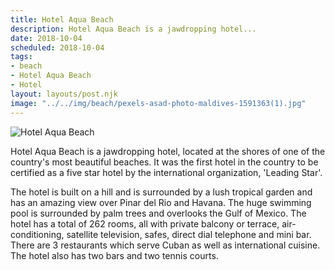 ```yaml
---
title: Hotel Aqua Beach
description: Hotel Aqua Beach is a jawdropping hotel...
date: 2018-10-04
scheduled: 2018-10-04
tags:
- beach
- Hotel Aqua Beach
- Hotel
layout: layouts/post.njk
image: "../../img/beach/pexels-asad-photo-maldives-1591363(1).jpg"
---
```


![Hotel Aqua Beach](../../img/beach/pexels-asad-photo-maldives-1591363(1).jpg)

Hotel Aqua Beach is a jawdropping hotel, located at the shores of one of the country's most beautiful beaches. It was the first hotel in the country to be certified as a five star hotel by the international organization, 'Leading Star'.

The hotel is built on a hill and is surrounded by a lush tropical garden and has an amazing view over Pinar del Rio and Havana. The huge swimming pool is surrounded by palm trees and overlooks the Gulf of Mexico. The hotel has a total of 262 rooms, all with private balcony or terrace, air-conditioning, satellite television, safes, direct dial telephone and mini bar. There are 3 restaurants which serve Cuban as well as international cuisine. The hotel also has two bars and two tennis courts.